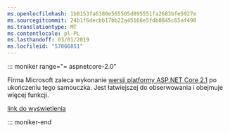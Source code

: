 ```yaml
---
ms.openlocfilehash: 1b8153fa6380e565505d895551fa2683bfe5927e
ms.sourcegitcommit: 24b1f6decbb17bb22a45166e5fdb0845c65af498
ms.translationtype: MT
ms.contentlocale: pl-PL
ms.lasthandoff: 03/01/2019
ms.locfileid: "57066851"
---
```

::: moniker range="= aspnetcore-2.0"

Firma Microsoft zaleca wykonanie [wersji platformy ASP.NET Core 2.1](xref:razor-pages-start?view=aspnetcore-2.1) po ukończeniu tego samouczka. Jest łatwiejszej do obserwowania i obejmuje więcej funkcji.

 [link do wyświetlenia](?view=aspnetcore-2.1)

::: moniker-end
